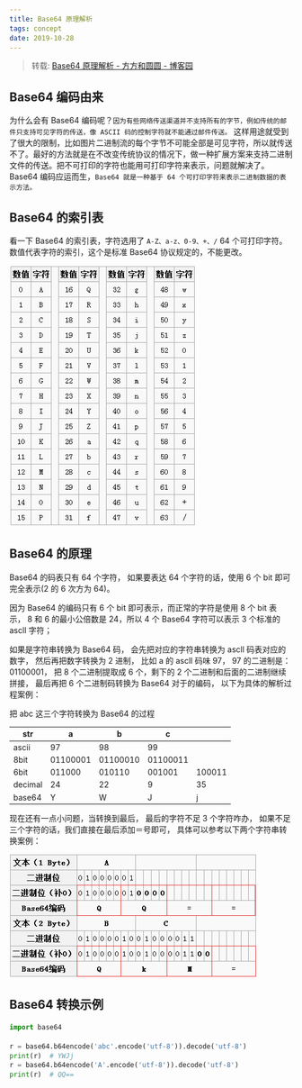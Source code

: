 ```yaml
---
title: Base64 原理解析
tags: concept
date: 2019-10-28
---
```


> 转载: [Base64 原理解析 - 方方和圆圆 - 博客园](https://www.cnblogs.com/diligenceday/p/6002382.html)

## Base64 编码由来

为什么会有 Base64 编码呢？`因为有些网络传送渠道并不支持所有的字节，例如传统的邮件只支持可见字符的传送，像 ASCII 码的控制字符就不能通过邮件传送。` 这样用途就受到了很大的限制，比如图片二进制流的每个字节不可能全部是可见字符，所以就传送不了。最好的方法就是在不改变传统协议的情况下，做一种扩展方案来支持二进制文件的传送。把不可打印的字符也能用可打印字符来表示，问题就解决了。Base64 编码应运而生，`Base64 就是一种基于 64 个可打印字符来表示二进制数据的表示方法。`

## Base64 的索引表

看一下 Base64 的索引表，字符选用了 `A-Z、a-z、0-9、+、/` 64 个可打印字符。数值代表字符的索引，这个是标准 Base64 协议规定的，不能更改。

![](concept-base64/coding_schedule.png)

## Base64 的原理

Base64 的码表只有 64 个字符， 如果要表达 64 个字符的话，使用 6 个 bit 即可完全表示(2 的 6 次方为 64)。

因为 Base64 的编码只有 6 个 bit 即可表示，而正常的字符是使用 8 个 bit 表示， 8 和 6 的最小公倍数是 24，所以 4 个 Base64 字符可以表示 3 个标准的 ascll 字符；

如果是字符串转换为 Base64 码， 会先把对应的字符串转换为 ascll 码表对应的数字， 然后再把数字转换为 2 进制， 比如 a 的 ascll 码味 97， 97 的二进制是：01100001， 把 8 个二进制提取成 6 个，剩下的 2 个二进制和后面的二进制继续拼接， 最后再把 6 个二进制码转换为 Base64 对于的编码， 以下为具体的解析过程案例：

把 abc 这三个字符转换为 Base64 的过程

| str     | a        | b        | c        |        |
| ------- | -------- | -------- | -------- | ------ |
| ascii   | 97       | 98       | 99       |        |
| 8bit    | 01100001 | 01100010 | 01100011 |        |
| 6bit    | 011000   | 010110   | 001001   | 100011 |
| decimal | 24       | 22       | 9        | 35     |
| base64  | Y        | W        | J        | j      |

现在还有一点小问题，当转换到最后， 最后的字符不足 3 个字符咋办， 如果不足三个字符的话，我们直接在最后添加＝号即可， 具体可以参考以下两个字符串转换案例：

![](concept-base64/transformational_rule.png)

## Base64 转换示例

```python
import base64

r = base64.b64encode('abc'.encode('utf-8')).decode('utf-8')
print(r)  # YWJj
r = base64.b64encode('A'.encode('utf-8')).decode('utf-8')
print(r)  # QQ==
```
